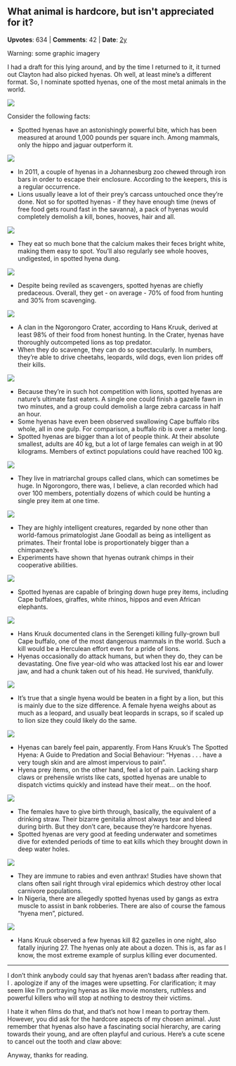 ## What animal is hardcore, but isn't appreciated for it?
    
**Upvotes**: 634 | **Comments**: 42 | **Date**: [2y](https://www.quora.com/What-animal-is-hardcore-but-isnt-appreciated-for-it/answer/Gary-Meaney)

Warning: some graphic imagery

I had a draft for this lying around, and by the time I returned to it, it turned out Clayton had also picked hyenas. Oh well, at least mine’s a different format. So, I nominate spotted hyenas, one of the most metal animals in the world.

![](https://qph.fs.quoracdn.net/main-qimg-ddb91cd67c73e22ff39edc00a8487edf-lq)

Consider the following facts:

*   Spotted hyenas have an astonishingly powerful bite, which has been measured at around 1,000 pounds per square inch. Among mammals, only the hippo and jaguar outperform it.

![](https://qph.fs.quoracdn.net/main-qimg-e291d881ab359c0055f3a9d96193d978-lq)

*   In 2011, a couple of hyenas in a Johannesburg zoo chewed through iron bars in order to escape their enclosure. According to the keepers, this is a regular occurrence.
*   Lions usually leave a lot of their prey’s carcass untouched once they’re done. Not so for spotted hyenas - if they have enough time (news of free food gets round fast in the savanna), a pack of hyenas would completely demolish a kill, bones, hooves, hair and all.

![](https://qph.fs.quoracdn.net/main-qimg-5d0ecb46ac1e2e8a7f80e996f49d3804-lq)

*   They eat so much bone that the calcium makes their feces bright white, making them easy to spot. You’ll also regularly see whole hooves, undigested, in spotted hyena dung.

![](https://qph.fs.quoracdn.net/main-qimg-4e757688defec4d088819e83f93c6812-lq)

*   Despite being reviled as scavengers, spotted hyenas are chiefly predaceous. Overall, they get - on average - 70% of food from hunting and 30% from scavenging.

![](https://qph.fs.quoracdn.net/main-qimg-ecf1b96608381795e8e3bb0e5dfae8e4-lq)

*   A clan in the Ngorongoro Crater, according to Hans Kruuk, derived at least 98% of their food from honest hunting. In the Crater, hyenas have thoroughly outcompeted lions as top predator.
*   When they do scavenge, they can do so spectacularly. In numbers, they’re able to drive cheetahs, leopards, wild dogs, even lion prides off their kills.

![](https://qph.fs.quoracdn.net/main-qimg-8593fe424916b16b025a247d01a54c7d-lq)

*   Because they’re in such hot competition with lions, spotted hyenas are nature’s ultimate fast eaters. A single one could finish a gazelle fawn in two minutes, and a group could demolish a large zebra carcass in half an hour.
*   Some hyenas have even been observed swallowing Cape buffalo ribs whole, all in one gulp. For comparison, a buffalo rib is over a meter long.
*   Spotted hyenas are bigger than a lot of people think. At their absolute smallest, adults are 40 kg, but a lot of large females can weigh in at 90 kilograms. Members of extinct populations could have reached 100 kg.

![](https://qph.fs.quoracdn.net/main-qimg-a917babd6a648ca3ea4155c89f5ebbe6)

*   They live in matriarchal groups called clans, which can sometimes be huge. In Ngorongoro, there was, I believe, a clan recorded which had over 100 members, potentially dozens of which could be hunting a single prey item at one time.

![](https://qph.fs.quoracdn.net/main-qimg-c689e64e3b0b482f5a1cae4267ef6395-lq)

*   They are highly intelligent creatures, regarded by none other than world-famous primatologist Jane Goodall as being as intelligent as primates. Their frontal lobe is proportionately bigger than a chimpanzee’s.
*   Experiments have shown that hyenas outrank chimps in their cooperative abilities.

![](https://qph.fs.quoracdn.net/main-qimg-e5b914a881f229c0c3fc11b6dad13222-lq)

*   Spotted hyenas are capable of bringing down huge prey items, including Cape buffaloes, giraffes, white rhinos, hippos and even African elephants.

![](https://qph.fs.quoracdn.net/main-qimg-4edfcfdcd57802257312aa24c9b76f89-lq)

*   Hans Kruuk documented clans in the Serengeti killing fully-grown bull Cape buffalo, one of the most dangerous mammals in the world. Such a kill would be a Herculean effort even for a pride of lions.
*   Hyenas occasionally do attack humans, but when they do, they can be devastating. One five year-old who was attacked lost his ear and lower jaw, and had a chunk taken out of his head. He survived, thankfully.

![](https://qph.fs.quoracdn.net/main-qimg-412b89afc4bbf48656e341b88e218602-lq)

*   It’s true that a single hyena would be beaten in a fight by a lion, but this is mainly due to the size difference. A female hyena weighs about as much as a leopard, and usually beat leopards in scraps, so if scaled up to lion size they could likely do the same.

![](https://qph.fs.quoracdn.net/main-qimg-1476db32083fea8fd6ec685e383e7873-lq)

*   Hyenas can barely feel pain, apparently. From Hans Kruuk’s The Spotted Hyena: A Guide to Predation and Social Behaviour: “Hyenas . . . have a very tough skin and are almost impervious to pain”.
*   Hyena prey items, on the other hand, feel a lot of pain. Lacking sharp claws or prehensile wrists like cats, spotted hyenas are unable to dispatch victims quickly and instead have their meat… on the hoof.

![](https://qph.fs.quoracdn.net/main-qimg-f84b2a14a84d12dba4b8c410b1383b47-lq)

*   The females have to give birth through, basically, the equivalent of a drinking straw. Their bizarre genitalia almost always tear and bleed during birth. But they don’t care, because they’re hardcore hyenas.
*   Spotted hyenas are very good at feeding underwater and sometimes dive for extended periods of time to eat kills which they brought down in deep water holes.

![](https://qph.fs.quoracdn.net/main-qimg-b8f7316c880dfa4a13e66313fcf8557f-lq)

*   They are immune to rabies and even anthrax! Studies have shown that clans often sail right through viral epidemics which destroy other local carnivore populations.
*   In Nigeria, there are allegedly spotted hyenas used by gangs as extra muscle to assist in bank robberies. There are also of course the famous “hyena men”, pictured.

![](https://qph.fs.quoracdn.net/main-qimg-58c23f099a7bd614d642cad4b39e11dd-lq)

*   Hans Kruuk observed a few hyenas kill 82 gazelles in one night, also fatally injuring 27. The hyenas only ate about a dozen. This is, as far as I know, the most extreme example of surplus killing ever documented.

* * *

I don’t think anybody could say that hyenas aren’t badass after reading that. I . apologize if any of the images were upsetting. For clarification; it may seem like I’m portraying hyenas as like movie monsters, ruthless and powerful killers who will stop at nothing to destroy their victims.

I hate it when films do that, and that’s not how I mean to portray them. However, you did ask for the hardcore aspects of my chosen animal. Just remember that hyenas also have a fascinating social hierarchy, are caring towards their young, and are often playful and curious. Here’s a cute scene to cancel out the tooth and claw above:

Anyway, thanks for reading.

